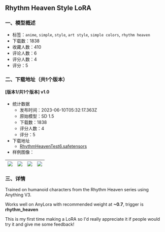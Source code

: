 ## Rhythm Heaven Style LoRA
### 一、模型概述

- 标签：`anime`, `simple`, `style`, `art style`, `simple colors`, `rhythm heaven`
- 下载数：1838
- 收藏人数：410
- 评论人数：6
- 评分人数：4
- 评分：5

### 二、下载地址（共1个版本）

#### [版本1/共1个版本] v1.0

- 统计数据
  - 发布时间：2023-06-10T05:32:17.363Z
  - 原始模型：SD 1.5
  - 下载数：1838
  - 评分人数：4
  - 评分：5
- 下载地址
  - [RhythmHeavenTest6.safetensors](https://civitai.com/api/download/models/92851)
- 样例图像：

| <img src="https://image.civitai.com/xG1nkqKTMzGDvpLrqFT7WA/ed916860-f6b9-412d-8be0-672d04684dd5/width=450/1092580.jpeg" /> | <img src="https://image.civitai.com/xG1nkqKTMzGDvpLrqFT7WA/0ae50ab7-c90d-46a3-bb7c-820adaf95bbe/width=450/1092579.jpeg" /> | <img src="https://image.civitai.com/xG1nkqKTMzGDvpLrqFT7WA/b2ea64e3-b3cb-4fd6-ad12-3cde2ed7ec48/width=450/1092566.jpeg" /> | <img src="https://image.civitai.com/xG1nkqKTMzGDvpLrqFT7WA/29715dbe-735c-4b5e-9764-fcc895f8e91d/width=450/1092563.jpeg" /> |
| ---- | ---- | ---- | ---- |


### 三、详情
<p>Trained on humanoid characters from the Rhythm Heaven series using Anything V3.</p><p>Works well on AnyLora with recommended weight at <strong>~0.7</strong>, trigger is <strong>rhythm_heaven</strong></p><p></p><p>This is my first time making a LoRA so I'd really appreciate it if people would try it and give me some feedback!</p><p></p>